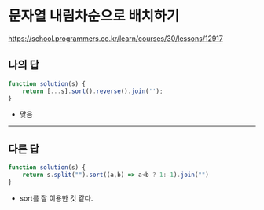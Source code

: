 # 문자열 내림차순으로 배치하기

https://school.programmers.co.kr/learn/courses/30/lessons/12917

## 나의 답

```js
function solution(s) {
    return [...s].sort().reverse().join('');
}
```

- 맞음

---

## 다른 답

```js
function solution(s) {
    return s.split("").sort((a,b) => a<b ? 1:-1).join("")
}
```

- sort를 잘 이용한 것 같다.